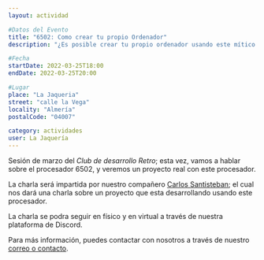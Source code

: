 ```yaml
---
layout: actividad

#Datos del Evento
title: "6502: Como crear tu propio Ordenador"
description: "¿Es posible crear tu propio ordenador usando este mítico procesador?"

#Fecha
startDate: 2022-03-25T18:00
endDate: 2022-03-25T20:00

#Lugar
place: "La Jaqueria"
street: "calle la Vega"
locality: "Almería"
postalCode: "04007"

category: actividades
user: La Jaquería
---
```


Sesión de marzo del _Club de desarrollo Retro_; esta vez, vamos a hablar sobre el procesador 6502, y veremos un proyecto real con este procesador.

La charla será impartida por nuestro compañero [Carlos Santisteban](https://twitter.com/zuiko21); el cual nos dará una charla sobre un proyecto que esta desarrollando usando este procesador.

La charla se podra seguir en físico y en virtual a través de nuestra plataforma de Discord.

Para más información, puedes contactar con nosotros a través de nuestro [correo o contacto](https://lajaqueria.org/contacto/).
